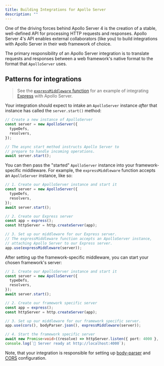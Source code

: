 ```yaml
---
title: Building Integrations for Apollo Server
description: ""
---
```


One of the driving forces behind Apollo Server 4 is the creation of a stable, well-defined API for processing HTTP requests and responses. Apollo Server 4's API enables external collaborators (like you) to build integrations with Apollo Server in their web framework of choice.

The primary responsibility of an Apollo Server integration is to translate requests and responses between a web framework's native format to the format that `ApolloServer` uses.
## Patterns for integrations

<!-- TODO: fix link to point to main once merged  -->
> See the [`expressMiddleware` function](https://github.com/apollographql/apollo-server/blob/36482f5eb56a0421c1eb47e3ebf0e60e033573ab/packages/server/src/express/index.ts) for an example of integrating [Express](https://github.com/expressjs/express) with Apollo Server.

Your integration should expect to intake an `ApolloServer` instance _after_ that instance has called the `server.start()` method:

```ts
// Create a new instance of ApolloServer
const server = new ApolloServer({
  typeDefs,
  resolvers,
});

// The async start method instructs Apollo Server to
// prepare to handle incoming operations.
await server.start();
```

You can then pass the "started" `ApolloServer` instance into your framework-specific middleware. For example, the `expressMiddleware` function accepts an `ApolloServer` instance, like so:

```ts
// 1. Create our ApolloServer instance and start it
const server = new ApolloServer({
  typeDefs,
  resolvers,
});
await server.start();

// 2. Create our Express server
const app = express();
const httpServer = http.createServer(app);

// 3. Set up our middleware for our Express server.
// The expressMiddleware function accepts an ApolloServer instance,
// attaching Apollo Server to our Express server.
app.use(expressMiddleware(server));
```

After setting up the framework-specific middleware, you can start your chosen framework's server:

```ts
// 1. Create our ApolloServer instance and start it
const server = new ApolloServer({
  typeDefs,
  resolvers,
});
await server.start();

// 2. Create our framework specific server
const app = express();
const httpServer = http.createServer(app);

// 3. Set up our middleware for our framework specific server.
app.use(cors(), bodyParser.json(), expressMiddleware(server));

// 4. Start the framework specific server
await new Promise<void>((resolve) => httpServer.listen({ port: 4000 }, resolve));
console.log(`🚀 Server ready at http://localhost:4000`);
```

Note, that your integration is responsible for setting up [body-parser](https://www.npmjs.com/package/body-parser) and [CORS](https://developer.mozilla.org/en-US/docs/Web/HTTP/CORS) configuration.

